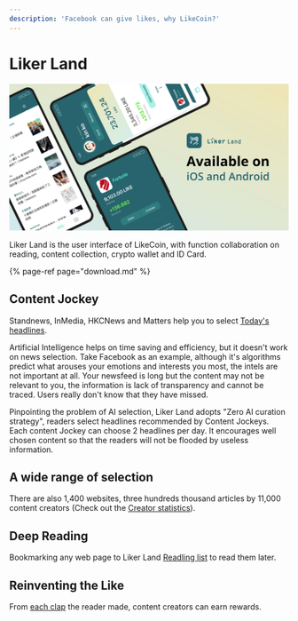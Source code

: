 ```yaml
---
description: 'Facebook can give likes, why LikeCoin?'
---
```


# Liker Land

![](../../.gitbook/assets/likecoin_ad72_appstore_og_ios_android.png)

Liker Land is the user interface of LikeCoin, with function collaboration on reading, content collection, crypto wallet and ID Card.

{% page-ref page="download.md" %}

## **Content Jockey**

Standnews, InMedia, HKCNews and Matters help you to select [Today's headlines](https://docs.like.co/dapp/liker-land/today-headline).

Artificial Intelligence helps on time saving and efficiency, but it doesn't work on news selection. Take Facebook as an example, although it's algorithms predict what arouses your emotions and interests you most, the intels are not important at all. Your newsfeed is long but the content may not be relevant to you, the information is lack of transparency and cannot be traced. Users really don't know that they have missed.

Pinpointing the problem of AI selection, Liker Land adopts "Zero AI curation strategy", readers select headlines recommended by Content Jockeys. Each content Jockey can choose 2 headlines per day. It encourages well chosen content so that the readers will not be flooded by useless information.

## **A wide range of selection** <a id="duo-yuan-xuan-ze"></a>

There are also 1,400 websites, three hundreds thousand articles by 11,000 content creators \(Check out the [Creator statistics](https://docs.like.co/dapp/liker-land/real-time-statistics)\).

## Deep Reading

Bookmarking any web page to Liker Land [Readling list](https://docs.like.co/dapp/liker-land/readling-list) to read them later.

## **Reinventing the Like** <a id="hua-zan-wei-shang"></a>

From [each clap](https://docs.like.co/user-guide/reader/like) the reader made, content creators can earn rewards.

